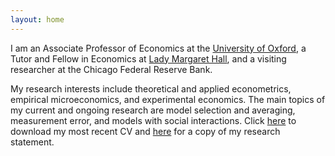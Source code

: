 ```yaml
---
layout: home 
---
```

I am an Associate Professor of Economics at the [University of Oxford](http://www.economics.ox.ac.uk), a Tutor and Fellow in Economics at [Lady Margaret Hall](http://www.lmh.ox.ac.uk), and a visiting researcher at the Chicago Federal Reserve Bank.
<!--- I am an Assistant Professor of Economics at the [University of Pennsylvania](http://economics.sas.upenn.edu), a member of the [Warren Center for Network and Data Sciences](http://warrencenter.upenn.edu), and a visiting researcher at the Philadelphia Federal Reserve Bank. --->
<!-- I came to Penn in 2012 after completing my PhD studies with [Richard Smith](http://www.econ.cam.ac.uk/people/crsid.html?crsid=rjs27&group=faculty) at [Cambridge University](http://www.cam.ac.uk).
Before Cambridge, I earned an MA in economics at [UC San Diego](http://www.ucsd.edu), an MSc in statistics at the University of [St Andrews](http://www.st-andrews.ac.uk) and a BA in economics and mathematics at the [College of William and Mary](http://www.wm.edu). -->
My research interests include theoretical and applied econometrics, empirical microeconomics, and experimental economics.
The main topics of my current and ongoing research are model selection and averaging, measurement error, and models with social interactions.
Click [here](/pdf/DiTraglia-CV.pdf) to download my most recent CV and [here](/pdf/DiTraglia-research.pdf) for a copy of my research statement.
